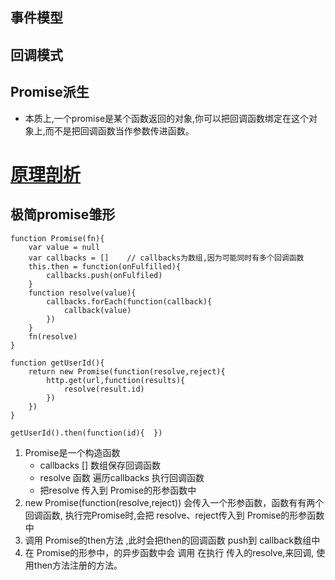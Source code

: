 ## 事件模型
## 回调模式
## Promise派生

* 本质上,一个promise是某个函数返回的对象,你可以把回调函数绑定在这个对象上,而不是把回调函数当作参数传进函数。
# [原理剖析](https://segmentfault.com/a/1190000009478377#articleHeader5)

## 极简promise雏形
```
function Promise(fn){
    var value = null
    var callbacks = []    // callbacks为数组,因为可能同时有多个回调函数
    this.then = function(onFulfilled){
        callbacks.push(onFulfiled)
    }
    function resolve(value){
        callbacks.forEach(function(callback){
            callback(value)
        })
    }
    fn(resolve)
}

function getUserId(){
    return new Promise(function(resolve,reject){
        http.get(url,function(results){
            resolve(result.id)
        })
    })
}

getUserId().then(function(id){  })
```
1.  Promise是一个构造函数   
    * callbacks [] 数组保存回调函数
    * resolve 函数 遍历callbacks 执行回调函数
    * 把resolve 传入到  Promise的形参函数中
2. new Promise(function(resolve,reject)) 会传入一个形参函数，函数有有两个回调函数, 执行完Promise时,会把 resolve、reject传入到  Promise的形参函数中
3. 调用 Promise的then方法 ,此时会把then的回调函数 push到 callback数组中
4. 在 Promise的形参中，的异步函数中会 调用 在执行 传入的resolve,来回调, 使用then方法注册的方法。